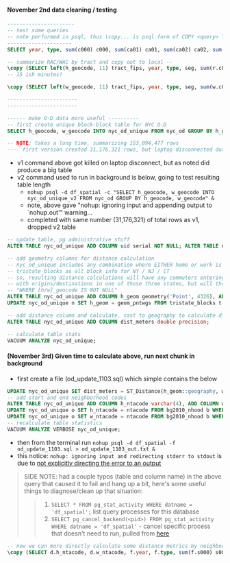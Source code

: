 #### November 2nd data cleaning / testing

```SQL
----------------------
-- test some queries
-- note performed in psql, thus \copy... is psql form of COPY <query> TO <file>
---------------------
SELECT year, type, sum(c000) c000, sum(ca01) ca01, sum(ca02) ca02, sum(ca03) ca03 FROM nyc_rac r WHERE type IN ('JT03', 'JT05') AND r.seg = 'S000' GROUP BY year, type ORDER BY type, year;

-- summarize RAC/WAC by tract and copy out to local --
\copy (SELECT left(h_geocode, 11) tract_fips, year, type, seg, sum(r.c000) c000, sum(r.ca01) ca01, sum(r.ca02) ca02, sum(r.ca03) ca03, sum(r.ce01) ce01, sum(r.ce02) ce02, sum(r.ce03) ce03, sum(r.cns01) cns01, sum(r.cns02) cns02, sum(r.cns03) cns03, sum(r.cns04) cns04, sum(r.cns05) cns05, sum(r.cns06) cns06, sum(r.cns07) cns07, sum(r.cns08) cns08, sum(r.cns09) cns09, sum(r.cns10) cns10, sum(r.cns11) cns11, sum(r.cns12) cns12, sum(r.cns13) cns13, sum(r.cns14) cns14, sum(r.cns15) cns15, sum(r.cns16) cns16, sum(r.cns17) cns17, sum(r.cns18) cns18, sum(r.cns19) cns19, sum(r.cns20) cns20, sum(r.cr01) cr01, sum(r.cr02) cr02, sum(r.cr03) cr03, sum(r.cr04) cr04, sum(r.cr05) cr05, sum(r.cr07) cr07, sum(r.ct01) ct01, sum(r.ct02) ct02, sum(r.cd01) cd01, sum(r.cd02) cd02, sum(r.cd03) cd03, sum(r.cd04) cd04, sum(r.cs01) cs01, sum(r.cs02) cs02 FROM nyc_rac r GROUP BY tract_fips, year, type, seg ORDER BY type, seg, year, tract_fips) TO './tract_rac_nyc.csv' CSV HEADER
-- 15 ish minutes?

\copy (SELECT left(w_geocode, 11) tract_fips, year, type, seg, sum(w.c000) c000, sum(w.ca01) ca01, sum(w.ca02) ca02, sum(w.ca03) ca03, sum(w.ce01) ce01, sum(w.ce02) ce02, sum(w.ce03) ce03, sum(w.cns01) cns01, sum(w.cns02) cns02, sum(w.cns03) cns03, sum(w.cns04) cns04, sum(w.cns05) cns05, sum(w.cns06) cns06, sum(w.cns07) cns07, sum(w.cns08) cns08, sum(w.cns09) cns09, sum(w.cns10) cns10, sum(w.cns11) cns11, sum(w.cns12) cns12, sum(w.cns13) cns13, sum(w.cns14) cns14, sum(w.cns15) cns15, sum(w.cns16) cns16, sum(w.cns17) cns17, sum(w.cns18) cns18, sum(w.cns19) cns19, sum(w.cns20) cns20, sum(w.cr01) cr01, sum(w.cr02) cr02, sum(w.cr03) cr03, sum(w.cr04) cr04, sum(w.cr05) cr05, sum(w.cr07) cr07, sum(w.ct01) ct01, sum(w.ct02) ct02, sum(w.cd01) cd01, sum(w.cd02) cd02, sum(w.cd03) cd03, sum(w.cd04) cd04, sum(w.cs01) cs01, sum(w.cs02) cs02, sum(w.cfa01) cfa01, sum(w.cfa02) cfa02, sum(w.cfa03) cfa03, sum(w.cfa04) cfa04, sum(w.cfa05) cfa05, sum(w.cfs01) cfs01, sum(w.cfs02) cfs02, sum(w.cfs03) cfs03, sum(w.cfs04) cfs04, sum(w.cfs05) cfs05 FROM nyc_wac w GROUP BY tract_fips, year, type, seg ORDER BY type, seg, year, tract_fips) TO './tract_wac_nyc.csv' CSV HEADER

-----------------------
-----------------------

------ make O-D data more useful ----------
-- first create unique block-block table for NYC O-D
SELECT h_geocode, w_geocode INTO nyc_od_unique FROM nyc_od GROUP BY h_geocode, w_geocode;

-- NOTE: takes a long time, summarizing 153,094,477 rows
---- first version created 31,176,321 rows, but laptop disconnected during process so runing a 2nd version to confirm...
```
+ v1 command above got killed on laptop disconnect, but as noted did produce a big table
+ v2 command used to run in background is below, going to test resulting table length
  * `nohup psql -d df_spatial -c "SELECT h_geocode, w_geocode INTO nyc_od_unique_v2 FROM nyc_od GROUP BY h_geocode, w_geocode" &`
  * note, above gave "nohup: ignoring input and appending output to `nohup.out'" warning...
  * completed with same number (31,176,321) of total rows as v1, dropped v2 table

```SQL
-- update table, pg administrative stuff
ALTER TABLE nyc_od_unique ADD COLUMN uid serial NOT NULL; ALTER TABLE nyc_od_unique ADD PRIMARY KEY (uid); CREATE INDEX ON nyc_od_unique (h_geocode); CREATE INDEX ON nyc_od_unique (w_geocode);

-- add geometry columns for distance calculation
-- nyc_od_unique includes any combination where EITHER home or work is in NYC
-- tristate_blocks as all block info for NY / NJ / CT
-- so, resulting distance calculations will have any commuters entering / leaving NYC 
-- with origins/destinations in one of those three states, but will throw an error if do not include 
-- "WHERE [h/w]_geocode IS NOT NULL"
ALTER TABLE nyc_od_unique ADD COLUMN h_geom geometry('Point', 4326), ADD COLUMN w_geom geometry('Point', 4326);
UPDATE nyc_od_unique n SET h_geom = geom_pntwgs FROM tristate_blocks t WHERE n.h_geocode = t.geoid10; UPDATE nyc_od_unique n SET w_geom = geom_pntwgs FROM tristate_blocks t WHERE n.w_geocode = t.geoid10;

-- add distance column and calculate, cast to geography to calculate distance on spheroid
ALTER TABLE nyc_od_unique ADD COLUMN dist_meters double precision; 

-- calculate table stats
VACUUM ANALYZE nyc_od_unique;
```

#### (November 3rd) Given time to calculate above, run next chunk in background
+ first create a file (od_update_1103.sql) which simple contains the below
```SQL
UPDATE nyc_od_unique SET dist_meters = ST_Distance(h_geom::geography, w_geom::geography) WHERE h_geom IS NOT NULL AND w_geom IS NOT NULL;
-- add start and end neighborhood codes
ALTER TABLE nyc_od_unique ADD COLUMN h_ntacode varchar(4), ADD COLUMN w_ntacode varchar(4);
UPDATE nyc_od_unique o SET h_ntacode = ntacode FROM bg2010_nhood b WHERE left(o.h_geocode, 12) = b.geoid;
UPDATE nyc_od_unique o SET w_ntacode = ntacode FROM bg2010_nhood b WHERE left(o.w_geocode, 12) = b.geoid;
-- recalculate table statistics
VACUUM ANALYZE VERBOSE nyc_od_unique;
```
+ then from the terminal run
`nohup psql -d df_spatial -f od_update_1103.sql > od_update_1103_out.txt &`
+ this notice: `nohup: ignoring input and redirecting stderr to stdout` is due to [not explicitly directing the error to an output](http://unix.stackexchange.com/questions/105840/nohup-ignoring-input-and-redirecting-stderr-to-stdout)

> SIDE NOTE: had a couple typos (table and column name) in the above query that caused it to fail and hang up a bit, here's some useful things to diagnose/clean up that situation:
>> 1. `SELECT * FROM pg_stat_activity WHERE datname = 'df_spatial';` list query processes for this database
>> 2. `SELECT pg_cancel_backend(<pid>) FROM pg_stat_activity WHERE datname = 'df_spatial'` - cancel specific process that doesn't need to run, pulled from [here](http://www.postgresql.org/docs/9.2/static/functions-admin.html)

```SQL
-- now we can more directly calculate some distance metrics by neighborhood --
\copy (SELECT d.h_ntacode, d.w_ntacode, f.year, f.type, sum(f.s000) s000, sum(f.sa01) sa01, sum(f.sa02) sa02, sum(f.sa03) sa03, sum(f.se01) se01, sum(f.se02) se02, sum(f.se03) se03, sum(f.si01) si01, sum(f.si02) si02, sum(f.si03) si03 FROM nyc_od f JOIN nyc_od_unique d ON f.h_geocode = d.h_geocode AND f.w_geocode = d.geocode GROUP BY d.h_ntacode, d.w_ntacode, f.year, f.type ORDER BY f.year, d.h_ntacode, d.w_ntacode, f.type) TO './nyc_nhood_od.csv' CSV HEADER

```
